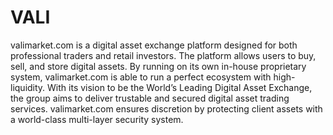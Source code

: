# VALI
valimarket.com is a digital asset exchange platform designed for both professional traders and retail investors. The platform allows users to buy, sell, and store digital assets.  By running on its own in-house proprietary system, valimarket.com is able to run a perfect ecosystem with high-liquidity.  With its vision to be the World’s Leading Digital Asset Exchange, the group aims to deliver trustable and secured digital asset trading services. valimarket.com ensures discretion by protecting client assets with a world-class multi-layer security system.
